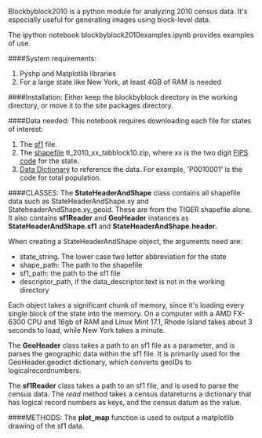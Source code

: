 Blockbyblock2010 is a python module for analyzing 2010 census data. It's especially useful for generating images using block-level data.

The ipython notebook blockbyblock2010examples.ipynb provides examples of use.

####System requirements:
1. Pyshp and Matplotlib libraries
2. For a large state like New York, at least 4GB of RAM is needed

####Installation:
Either keep the blockbyblock directory in the working directory, or move it to the site packages directory.

####Data needed:
This  notebook requires downloading each file for states of interest: 
1. The [sf1](http://www2.census.gov/census_2010/04-Summary_File_1/) file.
2. The [shapefile](http://www2.census.gov/geo/tiger/TIGER2010/TABBLOCK/2010/) tl_2010_xx_tabblock10.zip, where xx is the two digit [FIPS code](http://www.census.gov/geo/reference/ansi_statetables.html) for the state. 
3. [Data Dictionary](https://www.socialexplorer.com/data/C2010/metadata/?ds=SF1) to reference the data. For example, 'P0010001' is the code for total population.

####CLASSES:
The **StateHeaderAndShape** class contains all shapefile data such as StateHeaderAndShape.xy and StateheaderAndShape.xy_geoid. These are from the TIGER shapefile alone. It also contains **sf1Reader** and  **GeoHeader** instances as **StateHeaderAndShape.sf1** and **StateHeaderAndShape.header.**

When creating a StateHeaderAndShape object, the arguments need are:
* state_string. The lower case two letter abbreviation for the state
* shape_path: The path to the shapefile
* sf1_path: the path to the sf1 file
* descriptor_path, if the data_descriptor.text is not in the working directory

Each object takes a significant chunk of memory, since it's loading every single block of the state into the memory. On a computer with a AMD FX-6300 CPU and 16gb of RAM and Linux Mint 17.1, Rhode Island takes about 3 seconds to load, while New York takes a minute.


The **GeoHeader** class takes a path to an sf1 file as a parameter, and is parses the geographic data within the sf1 file. It is primarily used for the GeoHeader.geodict dictionary, which converts geoIDs to logicalrecordnumbers.

The **sf1Reader** class takes a path to an sf1 file, and is used to parse the census data. The *read* method takes a census datareturns a dictionary that has logical record numbers as keys, and the census datum as the value.

####METHODS:
The **plot_map** function is used to output a matplotlib drawing of the sf1 data.

